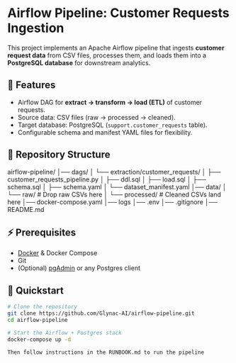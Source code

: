 # Airflow Pipeline: Customer Requests Ingestion

This project implements an Apache Airflow pipeline that ingests **customer request data** from CSV files, processes them, and loads them into a **PostgreSQL database** for downstream analytics.

## 📌 Features
- Airflow DAG for **extract → transform → load (ETL)** of customer requests.
- Source data: CSV files (raw → processed → cleaned).
- Target database: PostgreSQL (`support.customer_requests` table).
- Configurable schema and manifest YAML files for flexibility.

## 📂 Repository Structure

airflow-pipeline/
│── dags/
│    └── extraction/customer_requests/
│        ├── customer_requests_pipeline.py
│        ├── ddl.sql
│        ├── load.sql
│        ├── schema.sql
│        ├── schema.yaml
│        └── dataset_manifest.yaml
│── data/
│    └── raw/          # Drop raw CSVs here
│    └── processed/    # Cleaned CSVs land here
│── docker-compose.yaml
│── logs
│── .env
│── .gitignore
│── README.md


## ⚡ Prerequisites
- [Docker](https://docs.docker.com/get-docker/) & Docker Compose
- Git
- (Optional) [pgAdmin](https://www.pgadmin.org/) or any Postgres client

## 🚀 Quickstart
```bash
# Clone the repository
git clone https://github.com/Glynac-AI/airflow-pipeline.git
cd airflow-pipeline

# Start the Airflow + Postgres stack
docker-compose up -d

Then follow instructions in the RUNBOOK.md to run the pipeline